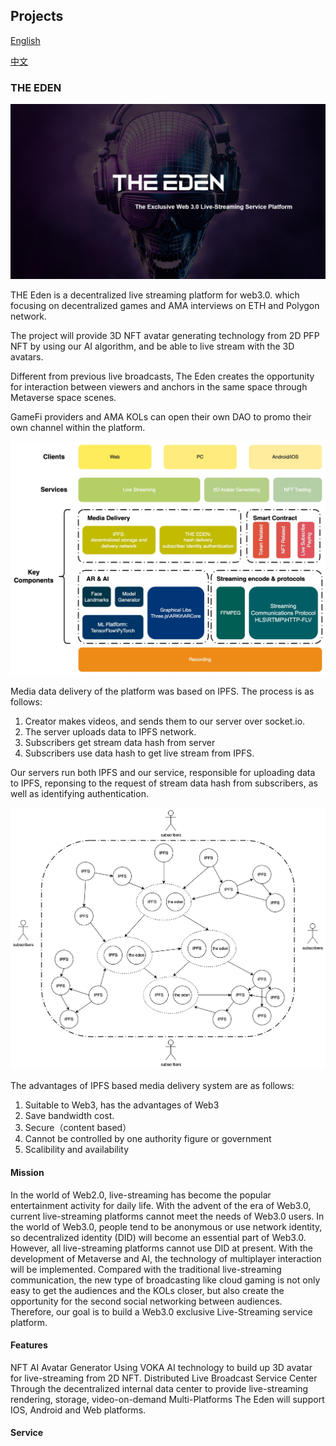 ## Projects

[English](https://github.com/VOKA-AI/.github/blob/main/profile/README.md)

[中文](https://github.com/VOKA-AI/.github/blob/main/profile/README_CN.md)

### THE EDEN

![TheEdenBack](https://github.com/VOKA-AI/.github/blob/main/assets/TheEdenBack.png)

THE Eden is a decentralized live streaming platform for web3.0. 
which focusing on decentralized games and AMA interviews on ETH and Polygon network. 

The project will provide 3D NFT avatar generating technology from 2D PFP NFT by using our AI algorithm, and be able to live stream with the 3D avatars. 

Different from previous live broadcasts, The Eden creates the opportunity for interaction between viewers and anchors in the same space through Metaverse space scenes. 

GameFi providers and AMA KOLs can open their own DAO to promo their own channel within the platform.

![architecture](https://github.com/VOKA-AI/.github/blob/edit/assets/architecture.jpg)

Media data delivery of the platform was based on IPFS. The process is as follows:

1. Creator makes videos, and sends them to our server over socket.io.
2. The server uploads data to IPFS network.
3. Subscribers get stream data hash from server
4. Subscribers use data hash to get live stream from IPFS.


Our servers run both IPFS and our service, responsible for uploading data to IPFS, reponsing to the request of stream data hash from subscribers, as well as identifying authentication.

![network](https://github.com/VOKA-AI/.github/blob/edit/assets/network.jpg)

The advantages of IPFS based media delivery system are as follows:
1. Suitable to Web3, has the advantages of Web3
2. Save bandwidth cost.
3. Secure（content based）
4. Cannot be controlled by one authority figure or government
5. Scalibility and availability

#### Mission

In the world of Web2.0, live-streaming has become the popular entertainment activity for daily life.
With the advent of the era of Web3.0, current live-streaming platforms cannot meet the needs of Web3.0 users. 
In the world of Web3.0, people tend to be anonymous or use network identity, so decentralized identity (DID) will become an essential part of Web3.0. 
However, all live-streaming platforms cannot use DID at present. 
With the development of Metaverse and AI, the technology of multiplayer interaction will be implemented. 
Compared with the traditional live-streaming communication, the new type of broadcasting like cloud gaming is not only easy to get the audiences and the KOLs closer, 
but also create the opportunity for the second social networking between audiences. 
Therefore, our goal is to build a Web3.0 exclusive Live-Streaming service platform.

#### Features
NFT AI Avatar Generator 
Using VOKA AI technology to build up 3D avatar for live-streaming from 2D NFT.
Distributed Live Broadcast Service Center
Through the decentralized internal data center to provide live-streaming rendering, storage, video-on-demand 
Multi-Platforms
The Eden will support IOS, Android and Web platforms.

#### Service

